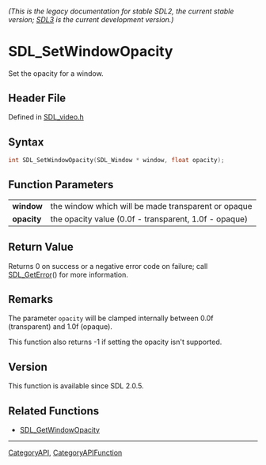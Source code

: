 ###### (This is the legacy documentation for stable SDL2, the current stable version; [SDL3](https://wiki.libsdl.org/SDL3/) is the current development version.)
# SDL_SetWindowOpacity

Set the opacity for a window.

## Header File

Defined in [SDL_video.h](https://github.com/libsdl-org/SDL/blob/SDL2/include/SDL_video.h)

## Syntax

```c
int SDL_SetWindowOpacity(SDL_Window * window, float opacity);

```

## Function Parameters

|                 |                                                       |
| --------------- | ----------------------------------------------------- |
| **window**      | the window which will be made transparent or opaque   |
| **opacity**     | the opacity value (0.0f - transparent, 1.0f - opaque) |

## Return Value

Returns 0 on success or a negative error code on failure; call
[SDL_GetError](SDL_GetError)() for more information.

## Remarks

The parameter `opacity` will be clamped internally between 0.0f
(transparent) and 1.0f (opaque).

This function also returns -1 if setting the opacity isn't supported.

## Version

This function is available since SDL 2.0.5.

## Related Functions

* [SDL_GetWindowOpacity](SDL_GetWindowOpacity)

----
[CategoryAPI](CategoryAPI), [CategoryAPIFunction](CategoryAPIFunction)


